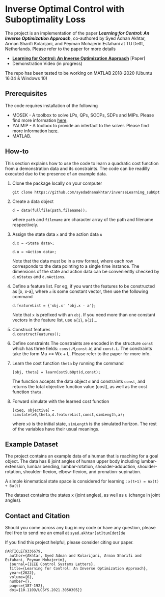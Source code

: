 # Inverse Optimal Control with Suboptimality Loss
The project is an implementation of the paper **_Learning for Control: An Inverse Optimization Approach_**, co-authored by Syed Adnan Akhtar, Arman Sharifi Kolarijani, and Peyman Mohajerin Esfahani at TU Delft, Netherlands. Please refer to the paper for more details

- **[Learning for Control: An Inverse Optimization Approach](https://ieeexplore.ieee.org/document/9336679)** [Paper]
- Demonstration Video (in progress)

The repo has been tested to be working on MATLAB 2018-2020 (Ubuntu 16.04 & Windows 10)

## Prerequisites
The code requires installation of the following 
- MOSEK - A toolbox to solve LPs, QPs, SOCPs, SDPs and MIPs. Please find more information [here](https://www.mosek.com/).
- YALMIP - A toolbox to provide an interfact to the solver. Please find more information [here](https://yalmip.github.io/).
- MATLAB.

## How-to
This section explains how to use the code to learn a quadratic cost function from a demonstration data and its constraints. The code can be readilly executed due to the presence of an example data. 

1. Clone the package locally on your computer 

   `git clone https://github.com/syedadnanakhtar/inverseLearning_subOpt`

2. Create a data object 

   `d = data(fullfile(path,filename));`
   
   where `path` and `filename` are character array of the path and filename respectively.

3.  Assign the state data `x` and the action data `u`

    `d.x = <State data>;`
   
    `d.u = <Action data>;`
   
    Note that the data must be in a row format, where each row corresponds to the data pointing to a single time instance. The dimensions of the state and action data can be conveniently checked by `d.nStates` and `d.nActions`.
   
4. Define a feature list. For eg, if you want the features to be constructed as [x, x-a], where `a` is some constant vector, then use the following command

   `d.featureList = {'obj.x' 'obj.x - a'};`
   
   Note that `x` is prefixed with an `obj`. If you need more than one constant vectors in the feature list, use `a{1}`, `a{2]`...
   
5. Construct features  
   `d.constructFeatures();`
  
6. Define constraints
   The constraints are encoded in the structure `const` which has three fields: `const.M`,`const.W`, and `const.L`. The constraints take the form Mu <= Wx + L. Please refer to the paper for more info. 
   
7. Learn the cost function `theta` by running the command 

   `[obj, theta] = learnCostSubOpt(d,const);`
   
   The function accepts the data object `d` and constraints `const`, and returns the total objective function value (cost), as well as the cost function `theta`.
   
 8. Forward simulate with the learned cost function
 
    `[xSeq, objective] = simulate(x0,theta,d.featureList,const,simLength,a);`
    
    where `x0` is the initial state, `simLength` is the simulated horizon. The rest of the variables have their usual meanings. 
    
    
 ## Example Dataset
 The project contains an example data of a human that is reaching for a goal object. The data has 8 joint angles of human upper body including lumbar-extension, lumbar bending, lumbar-rotation, shoulder-adduction, shoulder-rotation, shoulder-flexion, elbow-flexion, and pronation-supination.
 
 A simple kinematical state space is considered for learning : `x(t+1) = Ax(t) + Bu(t)`
 
 The dataset containts the states x (joint angles), as well as u (change in joint angles). 


## Contact and Citation

Should you come across any bug in my code or have any question, please feel free to send me an email at `syed.akhtar[at]tum[dot]de`




If you find this project helpful, please consider citing our paper.
```
@ARTICLE{9336679,
  author={Akhtar, Syed Adnan and Kolarijani, Arman Sharifi and Esfahani, Peyman Mohajerin},
  journal={IEEE Control Systems Letters}, 
  title={Learning for Control: An Inverse Optimization Approach}, 
  year={2022},
  volume={6},
  number={},
  pages={187-192},
  doi={10.1109/LCSYS.2021.3050305}}
```

